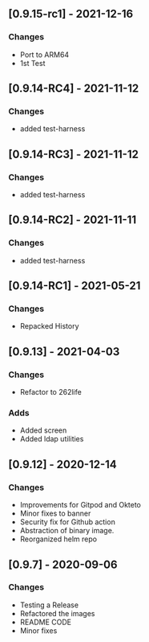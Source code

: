 ## [0.9.15-rc1] - 2021-12-16
### Changes
- Port to ARM64
- 1st Test

## [0.9.14-RC4] - 2021-11-12
### Changes
- added test-harness

## [0.9.14-RC3] - 2021-11-12
### Changes
- added test-harness

## [0.9.14-RC2] - 2021-11-11
### Changes
- added test-harness


## [0.9.14-RC1] - 2021-05-21
### Changes
- Repacked History


## [0.9.13] - 2021-04-03
### Changes
- Refactor to 262life


### Adds
- Added screen
- Added ldap utilities

## [0.9.12] - 2020-12-14
### Changes
- Improvements for Gitpod and Okteto
- Minor fixes to banner
- Security fix for Github action
- Abstraction of binary image.
- Reorganized helm repo

## [0.9.7] - 2020-09-06
### Changes
- Testing a Release
- Refactored the images
- README CODE
- Minor fixes


